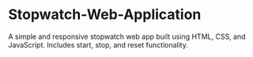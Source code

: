 # Stopwatch-Web-Application
A simple and responsive stopwatch web app built using HTML, CSS, and JavaScript. Includes start, stop, and reset functionality.
